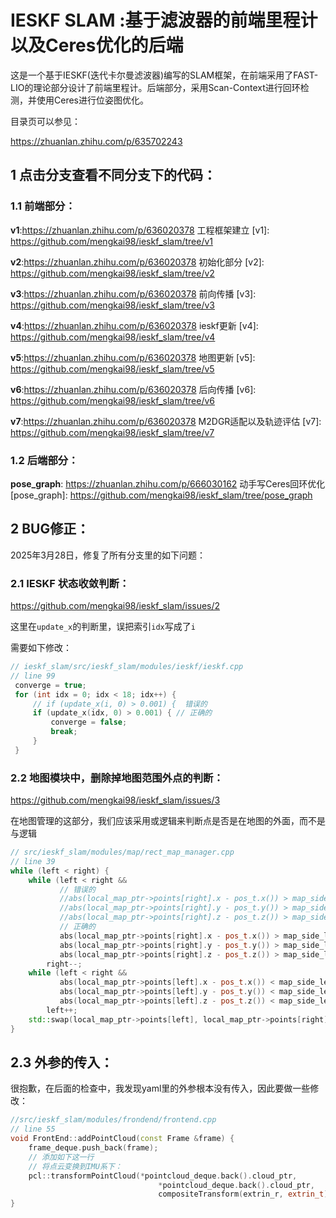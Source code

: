 # IESKF SLAM :基于滤波器的前端里程计以及Ceres优化的后端
这是一个基于IESKF(迭代卡尔曼滤波器)编写的SLAM框架，在前端采用了FAST-LIO的理论部分设计了前端里程计。后端部分，采用Scan-Context进行回环检测，并使用Ceres进行位姿图优化。

目录页可以参见：

https://zhuanlan.zhihu.com/p/635702243

## 1 点击分支查看不同分支下的代码：

### 1.1 前端部分：

**v1**:https://zhuanlan.zhihu.com/p/636020378 工程框架建立
[v1]: https://github.com/mengkai98/ieskf_slam/tree/v1

**v2**:https://zhuanlan.zhihu.com/p/636020378 初始化部分
[v2]: https://github.com/mengkai98/ieskf_slam/tree/v2

**v3**:https://zhuanlan.zhihu.com/p/636020378 前向传播
[v3]: https://github.com/mengkai98/ieskf_slam/tree/v3

**v4**:https://zhuanlan.zhihu.com/p/636020378 ieskf更新
[v4]: https://github.com/mengkai98/ieskf_slam/tree/v4

**v5**:https://zhuanlan.zhihu.com/p/636020378 地图更新
[v5]: https://github.com/mengkai98/ieskf_slam/tree/v5

**v6**:https://zhuanlan.zhihu.com/p/636020378 后向传播
[v6]: https://github.com/mengkai98/ieskf_slam/tree/v6

**v7**:https://zhuanlan.zhihu.com/p/636020378 M2DGR适配以及轨迹评估
[v7]: https://github.com/mengkai98/ieskf_slam/tree/v7

### 1.2 后端部分：

**pose_graph**: https://zhuanlan.zhihu.com/p/666030162 动手写Ceres回环优化
[pose_graph]: https://github.com/mengkai98/ieskf_slam/tree/pose_graph


## 2  BUG修正：

2025年3月28日，修复了所有分支里的如下问题：

### 2.1 IESKF 状态收敛判断：

https://github.com/mengkai98/ieskf_slam/issues/2

这里在`update_x`的判断里，误把索引`idx`写成了`i`

需要如下修改：

```c++
// ieskf_slam/src/ieskf_slam/modules/ieskf/ieskf.cpp
// line 99
 converge = true; 
 for (int idx = 0; idx < 18; idx++) { 
     // if (update_x(i, 0) > 0.001) {  错误的
     if (update_x(idx, 0) > 0.001) { // 正确的
         converge = false; 
         break; 
     } 
 } 
```

### 2.2 地图模块中，删除掉地图范围外点的判断：

https://github.com/mengkai98/ieskf_slam/issues/3

在地图管理的这部分，我们应该采用或逻辑来判断点是否是在地图的外面，而不是与逻辑

```c++
// src/ieskf_slam/modules/map/rect_map_manager.cpp
// line 39
while (left < right) {
    while (left < right &&
           // 错误的
           //abs(local_map_ptr->points[right].x - pos_t.x()) > map_side_length_2 &&
           //abs(local_map_ptr->points[right].y - pos_t.y()) > map_side_length_2 &&
           //abs(local_map_ptr->points[right].z - pos_t.z()) > map_side_length_2)
           // 正确的
           abs(local_map_ptr->points[right].x - pos_t.x()) > map_side_length_2 ||
           abs(local_map_ptr->points[right].y - pos_t.y()) > map_side_length_2 ||
           abs(local_map_ptr->points[right].z - pos_t.z()) > map_side_length_2)
        right--;
    while (left < right &&
           abs(local_map_ptr->points[left].x - pos_t.x()) < map_side_length_2 &&
           abs(local_map_ptr->points[left].y - pos_t.y()) < map_side_length_2 &&
           abs(local_map_ptr->points[left].z - pos_t.z()) < map_side_length_2)
        left++;
    std::swap(local_map_ptr->points[left], local_map_ptr->points[right]);
}
```

## 2.3 外参的传入：

很抱歉，在后面的检查中，我发现yaml里的外参根本没有传入，因此要做一些修改：

```c++
//src/ieskf_slam/modules/frondend/frontend.cpp
// line 55
void FrontEnd::addPointCloud(const Frame &frame) {
    frame_deque.push_back(frame);
    // 添加如下这一行
    // 将点云变换到IMU系下：
    pcl::transformPointCloud(*pointcloud_deque.back().cloud_ptr,
                                 *pointcloud_deque.back().cloud_ptr,
                                 compositeTransform(extrin_r, extrin_t).cast<float>());
}
```

